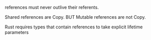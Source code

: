 references must never outlive their referents.

Shared references are Copy. BUT Mutable references are not Copy.

Rust requires types that contain references to take explicit lifetime parameters

